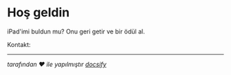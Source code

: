 # Hoş geldin

iPad'imi buldun mu? Onu geri getir ve bir ödül al.

Kontakt: <EMAIL>

* * *

_tarafından ❤️ ile yapılmıştır [docsify](https://docsify.js.org/)_
